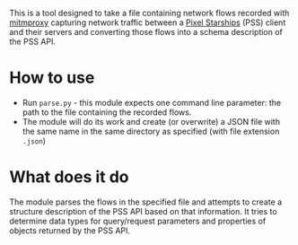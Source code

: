 This is a tool designed to take a file containing network flows recorded with [mitmproxy](https://mitmproxy.org/) capturing network traffic between a [Pixel Starships](https://pixelstarships.com/) (PSS) client and their servers and converting those flows into a schema description of the PSS API.

# How to use

- Run `parse.py` - this module expects one command line parameter: the path to the file containing the recorded flows.
- The module will do its work and create (or overwrite) a JSON file with the same name in the same directory as specified (with file extension `.json`)

# What does it do

The module parses the flows in the specified file and attempts to create a structure description of the PSS API based on that information. It tries to determine data types for query/request parameters and properties of objects returned by the PSS API.
